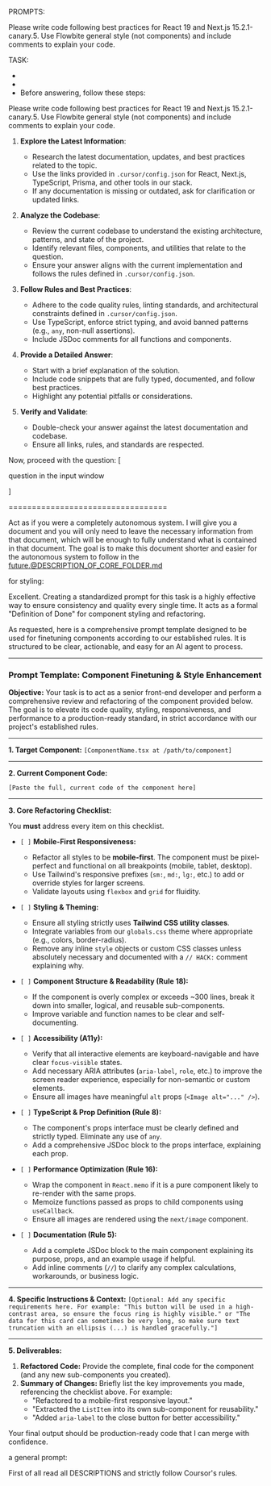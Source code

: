 PROMPTS:

Please write code following best practices for React 19 and Next.js 15.2.1-canary.5. Use Flowbite general style (not components) and include comments to explain your code.

TASK:

-
-
- Before answering, follow these steps:

Please write code following best practices for React 19 and Next.js 15.2.1-canary.5. Use Flowbite general style (not components) and include comments to explain your code.

1. **Explore the Latest Information**:

   - Research the latest documentation, updates, and best practices related to the topic.
   - Use the links provided in `.cursor/config.json` for React, Next.js, TypeScript, Prisma, and other tools in our stack.
   - If any documentation is missing or outdated, ask for clarification or updated links.

2. **Analyze the Codebase**:

   - Review the current codebase to understand the existing architecture, patterns, and state of the project.
   - Identify relevant files, components, and utilities that relate to the question.
   - Ensure your answer aligns with the current implementation and follows the rules defined in `.cursor/config.json`.

3. **Follow Rules and Best Practices**:

   - Adhere to the code quality rules, linting standards, and architectural constraints defined in `.cursor/config.json`.
   - Use TypeScript, enforce strict typing, and avoid banned patterns (e.g., `any`, non-null assertions).
   - Include JSDoc comments for all functions and components.

4. **Provide a Detailed Answer**:

   - Start with a brief explanation of the solution.
   - Include code snippets that are fully typed, documented, and follow best practices.
   - Highlight any potential pitfalls or considerations.

5. **Verify and Validate**:
   - Double-check your answer against the latest documentation and codebase.
   - Ensure all links, rules, and standards are respected.

Now, proceed with the question: [

question in the input window

]

==================================

Act as if you were a completely autonomous system. I will give you a document and you will only need to leave the necessary information from that document, which will be enough to fully understand what is contained in that document. The goal is to make this document shorter and easier for the autonomous system to follow in the future.@DESCRIPTION_OF_CORE_FOLDER.md

for styling:

Excellent. Creating a standardized prompt for this task is a highly effective way to ensure consistency and quality every single time. It acts as a formal "Definition of Done" for component styling and refactoring.

As requested, here is a comprehensive prompt template designed to be used for finetuning components according to our established rules. It is structured to be clear, actionable, and easy for an AI agent to process.

---

### **Prompt Template: Component Finetuning & Style Enhancement**

**Objective:**
Your task is to act as a senior front-end developer and perform a comprehensive review and refactoring of the component provided below. The goal is to elevate its code quality, styling, responsiveness, and performance to a production-ready standard, in strict accordance with our project's established rules.

---

**1. Target Component:**
`[ComponentName.tsx at /path/to/component]`

---

**2. Current Component Code:**

```tsx
[Paste the full, current code of the component here]
```

---

**3. Core Refactoring Checklist:**

You **must** address every item on this checklist.

- `[ ]` **Mobile-First Responsiveness:**

  - Refactor all styles to be **mobile-first**. The component must be pixel-perfect and functional on all breakpoints (mobile, tablet, desktop).
  - Use Tailwind's responsive prefixes (`sm:`, `md:`, `lg:`, etc.) to add or override styles for larger screens.
  - Validate layouts using `flexbox` and `grid` for fluidity.

- `[ ]` **Styling & Theming:**

  - Ensure all styling strictly uses **Tailwind CSS utility classes**.
  - Integrate variables from our `globals.css` theme where appropriate (e.g., colors, border-radius).
  - Remove any inline `style` objects or custom CSS classes unless absolutely necessary and documented with a `// HACK:` comment explaining why.

- `[ ]` **Component Structure & Readability (Rule 18):**

  - If the component is overly complex or exceeds ~300 lines, break it down into smaller, logical, and reusable sub-components.
  - Improve variable and function names to be clear and self-documenting.

- `[ ]` **Accessibility (A11y):**

  - Verify that all interactive elements are keyboard-navigable and have clear `focus-visible` states.
  - Add necessary ARIA attributes (`aria-label`, `role`, etc.) to improve the screen reader experience, especially for non-semantic or custom elements.
  - Ensure all images have meaningful `alt` props (`<Image alt="..." />`).

- `[ ]` **TypeScript & Prop Definition (Rule 8):**

  - The component's props interface must be clearly defined and strictly typed. Eliminate any use of `any`.
  - Add a comprehensive JSDoc block to the props interface, explaining each prop.

- `[ ]` **Performance Optimization (Rule 16):**

  - Wrap the component in `React.memo` if it is a pure component likely to re-render with the same props.
  - Memoize functions passed as props to child components using `useCallback`.
  - Ensure all images are rendered using the `next/image` component.

- `[ ]` **Documentation (Rule 5):**
  - Add a complete JSDoc block to the main component explaining its purpose, props, and an example usage if helpful.
  - Add inline comments (`//`) to clarify any complex calculations, workarounds, or business logic.

---

**4. Specific Instructions & Context:**
`[Optional: Add any specific requirements here. For example: "This button will be used in a high-contrast area, so ensure the focus ring is highly visible." or "The data for this card can sometimes be very long, so make sure text truncation with an ellipsis (...) is handled gracefully."]`

---

**5. Deliverables:**

1.  **Refactored Code:** Provide the complete, final code for the component (and any new sub-components you created).
2.  **Summary of Changes:** Briefly list the key improvements you made, referencing the checklist above. For example:
    - "Refactored to a mobile-first responsive layout."
    - "Extracted the `ListItem` into its own sub-component for reusability."
    - "Added `aria-label` to the close button for better accessibility."

Your final output should be production-ready code that I can merge with confidence.

a general prompt:

First of all read all DESCRIPTIONS and strictly follow Coursor's rules.
